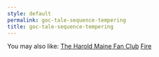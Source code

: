 ```yaml
---
style: default
permalink: goc-tale-sequence-tempering
title: goc-tale-sequence-tempering
---
```

You may also like:
[The Harold Maine Fan Club](http://scp-wiki.net/the-harold-maine-fan-club)
[Fire](http://scp-wiki.net/fire)